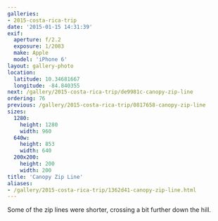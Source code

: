 ```yaml
---
galleries:
- 2015-costa-rica-trip
date: '2015-01-15 14:31:39'
exif:
  aperture: f/2.2
  exposure: 1/2083
  make: Apple
  model: 'iPhone 6'
layout: gallery-photo
location:
  latitude: 10.34681667
  longitude: -84.840355
next: /gallery/2015-costa-rica-trip/de9981c-canopy-zip-line
ordering: 76
previous: /gallery/2015-costa-rica-trip/0817658-canopy-zip-line
sizes:
  1280:
    height: 1280
    width: 960
  640w:
    height: 853
    width: 640
  200x200:
    height: 200
    width: 200
title: 'Canopy Zip Line'
aliases:
- /gallery/2015-costa-rica-trip/1362d41-canopy-zip-line.html
---
```


Some of the zip lines were shorter, crossing a bit further down the hill.
